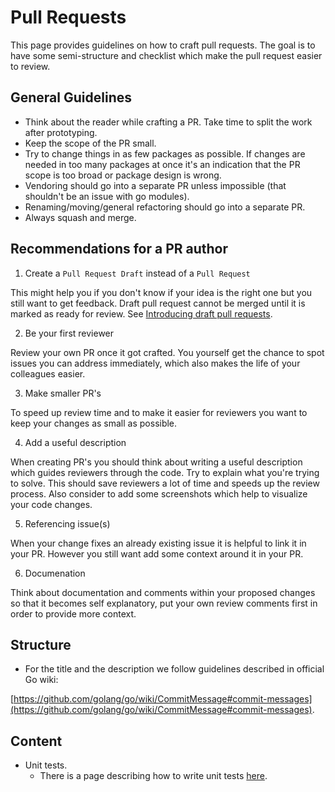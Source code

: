 # Pull Requests

This page provides guidelines on how to craft pull requests. The goal is to have some semi-structure and checklist which make the pull request easier to review.

## General Guidelines

- Think about the reader while crafting a PR. Take time to split the work after prototyping.
- Keep the scope of the PR small.
- Try to change things in as few packages as possible. If changes are needed in too many packages at once it's an indication that the PR scope is too broad or package design is wrong.
- Vendoring should go into a separate PR unless impossible (that shouldn't be an issue with go modules).
- Renaming/moving/general refactoring should go into a separate PR.
- Always squash and merge.

## Recommendations for a PR author

1. Create a `Pull Request Draft` instead of a `Pull Request`

This might help you if you don't know if your idea is the right one but you still want to get feedback. Draft pull request cannot be merged until it is marked as ready for review.
See [Introducing draft pull requests](https://github.blog/2019-02-14-introducing-draft-pull-requests/).

2. Be your first reviewer

Review your own PR once it got crafted. You yourself get the chance to spot issues you can address immediately, which also makes the life of your colleagues easier.

3. Make smaller PR's

To speed up review time and to make it easier for reviewers you want to keep your changes as small as possible.

4. Add a useful description

When creating PR's you should think about writing a useful description which guides reviewers through the code.
Try to explain what you're trying to solve. This should save reviewers a lot of time and speeds up the review process. Also consider to add some screenshots which help to visualize your code changes.

5. Referencing issue(s)

When your change fixes an already existing issue it is helpful to link it in your PR. However you still want add some context around it in your PR.

6. Documenation

Think about documentation and comments within your proposed changes so that it becomes self explanatory, put your own review comments first in order to provide more context.

## Structure

- For the title and the description we follow guidelines described in official Go wiki:

[https://github.com/golang/go/wiki/CommitMessage#commit-messages](https://github.com/golang/go/wiki/CommitMessage#commit-messages).

## Content

- Unit tests.
    - There is a page describing how to write unit tests [here](../go/unit_tests.md).
